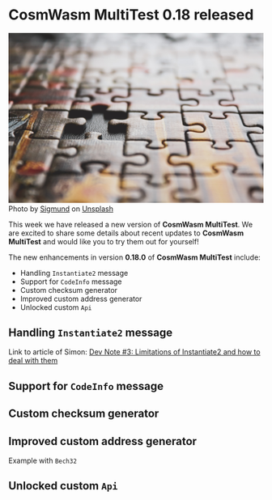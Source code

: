 # CosmWasm MultiTest 0.18 released 

![pieces](sigmund-unsplash.jpg)
Photo by <a href="https://unsplash.com/@sigmund?utm_content=creditCopyText&utm_medium=referral&utm_source=unsplash">Sigmund</a>
on <a href="https://unsplash.com/photos/brown-and-black-jigsaw-puzzle-B-x4VaIriRc?utm_content=creditCopyText&utm_medium=referral&utm_source=unsplash">Unsplash</a>

This week we have released a new version of **CosmWasm MultiTest**.
We are excited to share some details about recent updates to **CosmWasm MultiTest**
and would like you to try them out for yourself!

The new enhancements in version **0.18.0** of **CosmWasm MultiTest** include:

- Handling `Instantiate2` message
- Support for `CodeInfo` message
- Custom checksum generator
- Improved custom address generator
- Unlocked custom `Api`


## Handling `Instantiate2` message

Link to article of Simon: [Dev Note #3: Limitations of Instantiate2 and how to deal with them](https://medium.com/cosmwasm/dev-note-3-limitations-of-instantiate2-and-how-to-deal-with-them-a3f946874230)

## Support for `CodeInfo` message

## Custom checksum generator

## Improved custom address generator

Example with `Bech32`

## Unlocked custom `Api`
